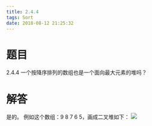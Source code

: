 ```yaml
---
title: 2.4.4
tags: Sort
date: 2018-08-12 21:25:32
---
```


# 题目

2.4.4
一个按降序排列的数组也是一个面向最大元素的堆吗？

# 解答

是的。
例如这个数组：9 8 7 6 5，画成二叉堆如下：
![](./1.png)